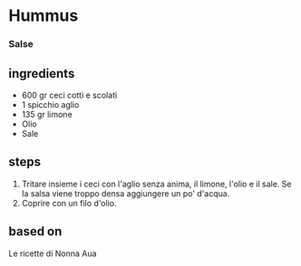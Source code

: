 



# Hummus
  
### Salse
## ingredients
  
* 600 gr ceci cotti e scolati  
* 1 spicchio aglio  
* 135 gr limone  
* Olio  
* Sale
## steps
  
1. Tritare insieme i ceci con l'aglio senza anima, il limone, l'olio e il sale. Se la salsa viene troppo densa aggiungere un po' d'acqua.  
1. Coprire con un filo d'olio.
## based on
  
Le ricette di Nonna Aua